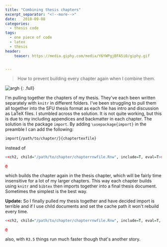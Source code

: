 ```yaml
---
title: "Combining thesis chapters"
excerpt_separator: "<!--more-->"
date:   2018-09-08
categories:
  - thesis code
tags:
  - one piece of code
  - latex
  - thesis
header:
    teaser: https://media.giphy.com/media/Y6YWPgjBFA5i0/giphy.gif


---
```


> How to prevent building every chapter again when I combine them.

![argh](https://media.giphy.com/media/Y6YWPgjBFA5i0/giphy.gif)
{: .full}

I'm pulling together the chapters of my thesis. They've each been written separately with `knitr` in different folders. I've been struggling to pull them all together into the SFU thesis format as each file has intro and discussion as LaTeX files. I stumbled across the solution. It is not quite working, but this is due to my including appendices and backmatter in each chapter. The solution is the package `import`. By adding `\usepackage{import}` in the preamble I can add the following: 

```latex
import{/path/to/chapter/}{chaptertexfile}
```
instead of 

```r
<<ch2, child="/path/to/chapter/chapterrnwfile.Rnw", include=T, eval=T>>=

@
```
which builds the chapter again in the thesis chapter, which will be fairly time insensitive for a lot of my larger chapters. This way each chapter builds using `knitr` and `bibtex` then imports together into a final thesis document. Sometimes the simplest is the best way.

**Update:** So I finally pulled my thesis together and have decided import is terrible and if I use child documents and set the cache path it won't rebuild every time.

```r
<<ch2, child="/path/to/chapter/chapterrnwfile.Rnw", include=T, eval=T, cache.path='/path/to/chapter/cache/'>>=

@
```

also, with `R3.5` things run much faster though that's another story.